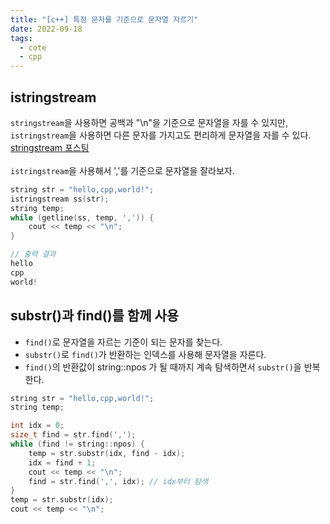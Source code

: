 ```yaml
---
title: "[c++] 특정 문자를 기준으로 문자열 자르기"
date: 2022-09-18
tags:
  - cote
  - cpp
---
```


## istringstream

`stringstream`을 사용하면 공백과 "\n"을 기준으로 문자열을 자를 수 있지만, `istringstream`을 사용하면 다른 문자를 가지고도 편리하게 문자열을 자를 수 있다. <br/>
[stringstream 포스팅](https://blog.hongo.app/sstream/)
<br/>
<br/>
`istringstream`을 사용해서 ','를 기준으로 문자열을 잘라보자.

```cpp
string str = "hello,cpp,world!";
istringstream ss(str);
string temp;
while (getline(ss, temp, ',')) {
    cout << temp << "\n";
}
```

```cpp
// 출력 결과
hello
cpp
world!
```

## substr()과 find()를 함께 사용

- `find()`로 문자열을 자르는 기준이 되는 문자를 찾는다.
- `substr()`로 `find()`가 반환하는 인덱스를 사용해 문자열을 자른다.
- `find()`의 반환값이 string::npos 가 될 때까지 계속 탐색하면서 `substr()`을 반복한다.

```cpp
string str = "hello,cpp,world!";
string temp;

int idx = 0;
size_t find = str.find(',');
while (find != string::npos) {
    temp = str.substr(idx, find - idx);
    idx = find + 1;
    cout << temp << "\n";
    find = str.find(',', idx); // idx부터 탐색
}
temp = str.substr(idx);
cout << temp << "\n";
```
